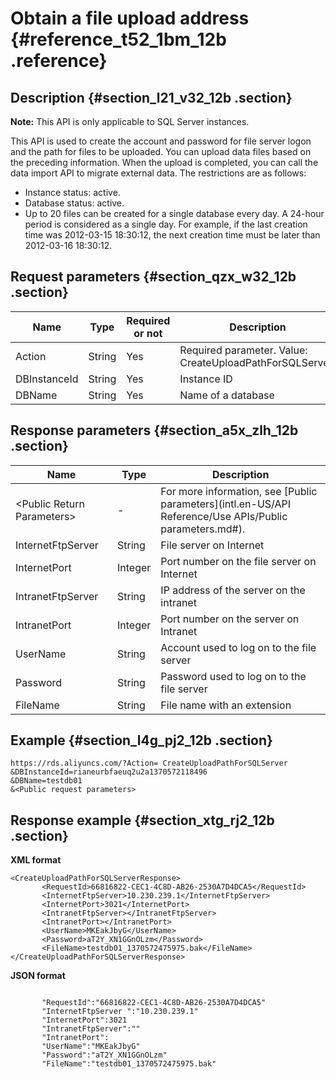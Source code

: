 # Obtain a file upload address {#reference_t52_1bm_12b .reference}

## Description {#section_l21_v32_12b .section}

**Note:** This API is only applicable to SQL Server instances.

This API is used to create the account and password for file server logon and the path for files to be uploaded. You can upload data files based on the preceding information. When the upload is completed, you can call the data import API to migrate external data. The restrictions are as follows:

-   Instance status: active.
-   Database status: active.
-   Up to 20 files can be created for a single database every day. A 24-hour period is considered as a single day. For example, if the last creation time was 2012-03-15 18:30:12, the next creation time must be later than 2012-03-16 18:30:12.

## Request parameters {#section_qzx_w32_12b .section}

|Name|Type|Required or not|Description|
|----|----|---------------|-----------|
|Action|String|Yes|Required parameter. Value: CreateUploadPathForSQLServer.|
|DBInstanceId|String|Yes|Instance ID|
|DBName|String|Yes|Name of a database|

## Response parameters {#section_a5x_zlh_12b .section}

|Name|Type|Description|
|----|----|-----------|
|<Public Return Parameters\>|-|For more information, see [Public parameters](intl.en-US/API Reference/Use APIs/Public parameters.md#).|
|InternetFtpServer|String|File server on Internet|
|InternetPort|Integer|Port number on the file server on Internet|
|IntranetFtpServer|String|IP address of the server on the intranet|
|IntranetPort|Integer|Port number on the server on Intranet|
|UserName|String|Account used to log on to the file server|
|Password|String|Password used to log on to the file server|
|FileName|String|File name with an extension|

## Example {#section_l4g_pj2_12b .section}

```
https://rds.aliyuncs.com/?Action= CreateUploadPathForSQLServer
&DBInstanceId=rianeurbfaeuq2u2a1370572118496
&DBName=testdb01
&<Public request parameters>
```

## Response example {#section_xtg_rj2_12b .section}

**XML format**

```
<CreateUploadPathForSQLServerResponse>
       <RequestId>66816822-CEC1-4C8D-AB26-2530A7D4DCA5</RequestId>
       <InternetFtpServer>10.230.239.1</InternetFtpServer>
       <InternetPort>3021</InternetPort>
       <IntranetFtpServer></IntranetFtpServer>
       <IntranetPort></IntranetPort>
       <UserName>MKEakJbyG</UserName>
       <Password>aT2Y_XN1GGnOLzm</Password>
       <FileName>testdb01_1370572475975.bak</FileName>
</CreateUploadPathForSQLServerResponse>
```

**JSON format**

```

       "RequestId":"66816822-CEC1-4C8D-AB26-2530A7D4DCA5"
       "InternetFtpServer ":"10.230.239.1"
       "InternetPort":3021
       "IntranetFtpServer":""
       "IntranetPort":
       "UserName":"MKEakJbyG"
       "Password":"aT2Y_XN1GGnOLzm"
       "FileName":"testdb01_1370572475975.bak"

```

